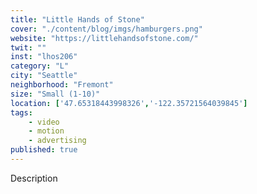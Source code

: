 ```yaml
---
title: "Little Hands of Stone"
cover: "./content/blog/imgs/hamburgers.png"
website: "https://littlehandsofstone.com/"
twit: ""
inst: "lhos206"
category: "L"
city: "Seattle"
neighborhood: "Fremont"
size: "Small (1-10)"
location: ['47.65318443998326','-122.35721564039845']
tags:
    - video
    - motion
    - advertising
published: true
---
```


Description
